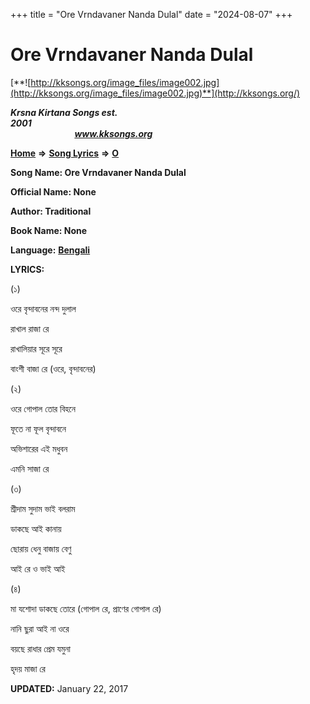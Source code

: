 +++
title = "Ore Vrndavaner Nanda Dulal"
date = "2024-08-07"
+++

# Ore Vrndavaner Nanda Dulal
[**![http://kksongs.org/image_files/image002.jpg](http://kksongs.org/image_files/image002.jpg)**](http://kksongs.org/)

**_Krsna Kirtana Songs est. 2001_**                                                                                                                                                 **_www.kksongs.org_**

**[Home](http://kksongs.org/)** **⇒** **[Song Lyrics](http://kksongs.org/lyrics.html)** **⇒** **[O](http://kksongs.org/songs/song_o.html)**

**Song Name: Ore Vrndavaner Nanda Dulal**

**Official Name: None**

**Author: Traditional**

**Book Name: None**

**Language:** [**Bengali**](http://kksongs.org/language/list/bengali.html)

**LYRICS:**

(১)

ওরে বৃন্দাবনের নন্দ দুলাল

রাখাল রাজা রে

রাখালিয়ার সূরে সূরে

বাংশী বাজা রে (ওরে, বৃন্দাবনের)

(২)

ওরে গোপাল তোর বিহনে

ফূতে না ফূল বৃন্দাবনে

অভিশারের এই মধুবন

এমনি সাজা রে

(৩)

শ্রীদাম সুদাম ভাই বলরাম

ডাকছে আই কানায়

ছোরায় ধেনু বাজায় বেণু

আই রে ও ভাই আই

(৪)

মা যশোদা ডাকছে তোরে (গোপাল রে, প্রাণের গোপাল রে)

নানি ছুরা আই না ওরে

বয়ছে রাধার প্রেম যমুনা

হৃদয় মাজা রে

**UPDATED:** January 22, 2017